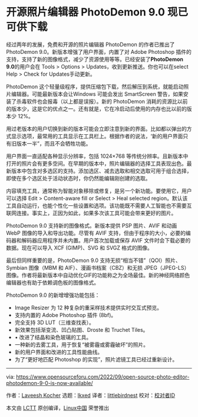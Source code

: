 [#]: subject: "Open Source PhotoDemon 9.0 Is Now Available For Download"
[#]: via: "https://www.opensourceforu.com/2022/09/open-source-photo-editor-photodemon-9-0-is-now-available/"
[#]: author: "Laveesh Kocher https://www.opensourceforu.com/author/laveesh-kocher/"
[#]: collector: "lkxed"
[#]: translator: "littlebirdnest"
[#]: reviewer: " "
[#]: publisher: " "
[#]: url: " "

开源照片编辑器 PhotoDemon 9.0 现已可供下载
======
经过两年的发展，免费和开源的照片编辑器 PhotoDemon 的作者已推出了 PhotoDemon 9.0。新版本增强了用户界面，内置了对 Adobe Photoshop 插件的支持，支持了新的图像格式，减少了资源使用等等。已经安装了****PhotoDemon 9.0****的用户会在 Tools > Options > Updates，收到更新推送。你也可以在select Help > Check for Updates手动更新。

 PhotoDemon 这个轻量级程序，提供压缩包下载，然后解压到系统，就能启动照片编辑器。可能最新版本会让Windows 可能会发出 SmartScreen 警告，如果安装了杀毒软件也会报毒（以上都是误报）。新的 PhotoDemon 消耗的资源比以前的版本少，这是它的优点之一。还有就是，它在冷启动后使用的内存也比以前的版本少 12%。

用过老版本的用户切换到新的版本可能会立即注意到新的界面。比如都以弹出的方式显示选项，最常用的工具显示在工具栏上。根据作者的说法，‘新的用户界面只有旧版本一半”，而且不会牺牲功能。

用户界面一直适配各种显示分辨率，包括 1024×768 等传统分辨率。且新版本中打开的照片会有更多空间。在早期的版本中，照片编辑器的选择工具表现出色。最新版本中包含对多选区的支持。添加选区、减去选取和相交选取可用于组合选择，即使在多个选区处于活动状态时，你仍然能编辑刚创建的选取。

内容填充工具，通常称为智能对象移除或修复，是另一个新功能。要使用它，用户可以选择 Edit > Content-aware fill or Select > Heal selected region。默认该工具自动运行，也能个性化一些设置和选项。该功能既不需要人工智能也不需要互联网连接。事实上，正因为如此，如果多次该工具可能会带来更好的图片。

PhotoDemon 9.0 支持新的图像格式。新版本提供 PSP 图片、AVIF 和动画 WebP 图像的导入和导出功能。尽管有 AVIF 支持，但由于程序的大小，必要的编码器和解码器应用程序并未内置。用户首次加载或保存 AVIF 文件时会下载必要的数据。现在可以导入 XCF (GIMP)、SVG 和 SVGZ 格式的图像。

最后但同样重要的是，PhotoDemon 9.0 支持无损“相当不错”（QOI）照片、Symbian 图像（MBM 和 AIF）、漫画书档案（CBZ）和无损 JPEG（JPEG-LS）图像。作者将最新版本中自动优化GIF的功能称之为全场最佳。新的神经网络颜色编辑器也有助于依赖调色板的图像格式。

PhotoDemon 9.0 的新增增强功能包括：

- Image Resizer 为 12 种复杂的重采样技术提供实时交互式预览。
- 支持内置的 Adobe Photoshop 插件 (8bf)。
- 完全支持 3D LUT（三维查找表）。
- 新效果包括渐变流、凹凸贴图、Droste 和 Truchet Tiles。
- • 改进了结晶和染色玻璃的工具。
- 一种新的去雾工具，用于恢复“被雾霾或雾霾破坏”的照片。
- 新的用户界面和改进的工具性能曲线。
- 为了“更好地匹配 Photoshop 的实现”，照片滤镜工具已经过重新设计。

--------------------------------------------------------------------------------

via: https://www.opensourceforu.com/2022/09/open-source-photo-editor-photodemon-9-0-is-now-available/

作者：[Laveesh Kocher][a]
选题：[lkxed][b]
译者：[littlebirdnest](https://github.com/译者ID)
校对：[校对者ID](https://github.com/校对者ID)

本文由 [LCTT](https://github.com/LCTT/TranslateProject) 原创编译，[Linux中国](https://linux.cn/) 荣誉推出

[a]: https://www.opensourceforu.com/author/laveesh-kocher/
[b]: https://github.com/lkxed
